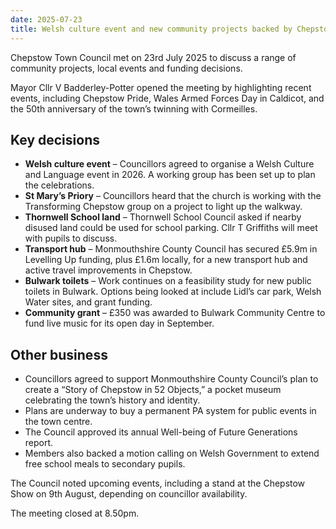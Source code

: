 ```yaml
---
date: 2025-07-23
title: Welsh culture event and new community projects backed by Chepstow Town Council
---
```


Chepstow Town Council met on 23rd July 2025 to discuss a range of community projects, local events and funding decisions.  

Mayor Cllr V Badderley-Potter opened the meeting by highlighting recent events, including Chepstow Pride, Wales Armed Forces Day in Caldicot, and the 50th anniversary of the town’s twinning with Cormeilles.  

## Key decisions  

- **Welsh culture event** – Councillors agreed to organise a Welsh Culture and Language event in 2026. A working group has been set up to plan the celebrations.  
- **St Mary’s Priory** – Councillors heard that the church is working with the Transforming Chepstow group on a project to light up the walkway.  
- **Thornwell School land** – Thornwell School Council asked if nearby disused land could be used for school parking. Cllr T Griffiths will meet with pupils to discuss.  
- **Transport hub** – Monmouthshire County Council has secured £5.9m in Levelling Up funding, plus £1.6m locally, for a new transport hub and active travel improvements in Chepstow.  
- **Bulwark toilets** – Work continues on a feasibility study for new public toilets in Bulwark. Options being looked at include Lidl’s car park, Welsh Water sites, and grant funding.  
- **Community grant** – £350 was awarded to Bulwark Community Centre to fund live music for its open day in September.  

## Other business  

- Councillors agreed to support Monmouthshire County Council’s plan to create a “Story of Chepstow in 52 Objects,” a pocket museum celebrating the town’s history and identity.  
- Plans are underway to buy a permanent PA system for public events in the town centre.  
- The Council approved its annual Well-being of Future Generations report.  
- Members also backed a motion calling on Welsh Government to extend free school meals to secondary pupils.  

The Council noted upcoming events, including a stand at the Chepstow Show on 9th August, depending on councillor availability.  

The meeting closed at 8.50pm.  

